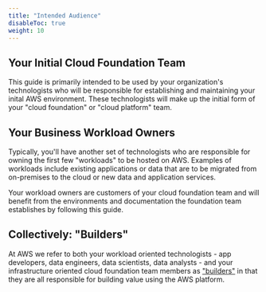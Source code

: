 ```yaml
---
title: "Intended Audience"
disableToc: true
weight: 10
---
```


## Your Initial Cloud Foundation Team
This guide is primarily intended to be used by your organization's technologists who will be responsible for establishing and maintaining your inital AWS environment. These technologists will make up the initial form of your "cloud foundation" or "cloud platform" team.

## Your Business Workload Owners

Typically, you'll have another set of technologists who are responsible for owning the first few "workloads" to be hosted on AWS.  Examples of workloads include existing applications or data that are to be migrated from on-premises to the cloud or new data and application services.

Your workload owners are customers of your cloud foundation team and will benefit from the environments and documentation the foundation team establishes by following this guide.

## Collectively: "Builders"

At AWS we refer to both your workload oriented technologists - app developers, data engineers, data scientists, data analysts - and your infrastructure oriented cloud foundation team members as ["builders"](https://aws.amazon.com/campaigns/build-on-aws/) in that they are all responsible for building value using the AWS platform.